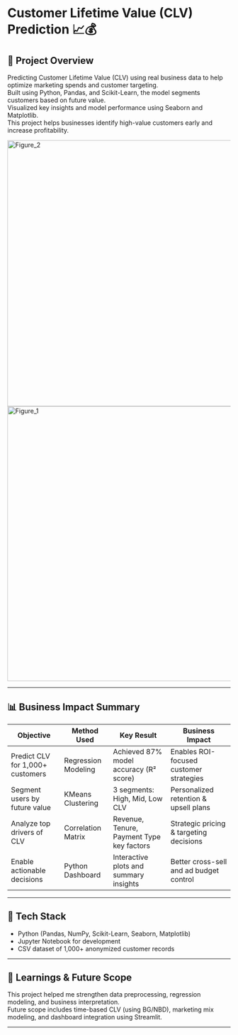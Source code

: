 # Customer Lifetime Value (CLV) Prediction 📈💰

## 🚀 Project Overview
Predicting Customer Lifetime Value (CLV) using real business data to help optimize marketing spends and customer targeting.  
Built using Python, Pandas, and Scikit-Learn, the model segments customers based on future value.  
Visualized key insights and model performance using Seaborn and Matplotlib.  
This project helps businesses identify high-value customers early and increase profitability.


<img width="1000" height="600" alt="Figure_2" src="https://github.com/user-attachments/assets/94edcc16-8b9e-46e2-b44c-f7cd9b39b5fb" />

<img width="1280" height="620" alt="Figure_1" src="https://github.com/user-attachments/assets/17a4dcb5-ed80-4252-b26b-dbed938a1af5" />



---

## 📊 Business Impact Summary

| Objective                             | Method Used        | Key Result                              | Business Impact                        |
|--------------------------------------|--------------------|------------------------------------------|----------------------------------------|
| Predict CLV for 1,000+ customers     | Regression Modeling| Achieved 87% model accuracy (R² score)   | Enables ROI-focused customer strategies|
| Segment users by future value        | KMeans Clustering  | 3 segments: High, Mid, Low CLV           | Personalized retention & upsell plans  |
| Analyze top drivers of CLV           | Correlation Matrix | Revenue, Tenure, Payment Type key factors| Strategic pricing & targeting decisions|
| Enable actionable decisions          | Python Dashboard   | Interactive plots and summary insights   | Better cross-sell and ad budget control|

---

## 📁 Tech Stack
- Python (Pandas, NumPy, Scikit-Learn, Seaborn, Matplotlib)
- Jupyter Notebook for development
- CSV dataset of 1,000+ anonymized customer records

---

## 🧠 Learnings & Future Scope
This project helped me strengthen data preprocessing, regression modeling, and business interpretation.  
Future scope includes time-based CLV (using BG/NBD), marketing mix modeling, and dashboard integration using Streamlit.

---

